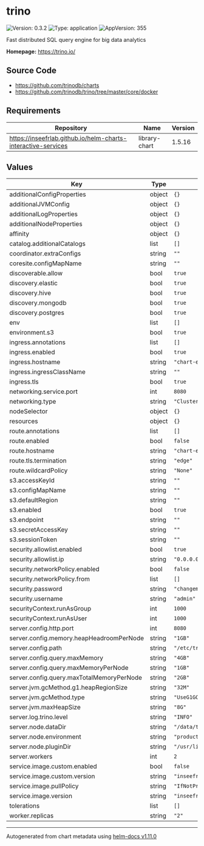 # trino

![Version: 0.3.2](https://img.shields.io/badge/Version-0.3.2-informational?style=flat-square) ![Type: application](https://img.shields.io/badge/Type-application-informational?style=flat-square) ![AppVersion: 355](https://img.shields.io/badge/AppVersion-355-informational?style=flat-square)

Fast distributed SQL query engine for big data analytics

**Homepage:** <https://trino.io/>

## Source Code

* <https://github.com/trinodb/charts>
* <https://github.com/trinodb/trino/tree/master/core/docker>

## Requirements

| Repository | Name | Version |
|------------|------|---------|
| https://inseefrlab.github.io/helm-charts-interactive-services | library-chart | 1.5.16 |

## Values

| Key | Type | Default | Description |
|-----|------|---------|-------------|
| additionalConfigProperties | object | `{}` |  |
| additionalJVMConfig | object | `{}` |  |
| additionalLogProperties | object | `{}` |  |
| additionalNodeProperties | object | `{}` |  |
| affinity | object | `{}` |  |
| catalog.additionalCatalogs | list | `[]` |  |
| coordinator.extraConfigs | string | `""` |  |
| coresite.configMapName | string | `""` |  |
| discoverable.allow | bool | `true` |  |
| discovery.elastic | bool | `true` |  |
| discovery.hive | bool | `true` |  |
| discovery.mongodb | bool | `true` |  |
| discovery.postgres | bool | `true` |  |
| env | list | `[]` |  |
| environment.s3 | bool | `true` |  |
| ingress.annotations | list | `[]` |  |
| ingress.enabled | bool | `true` |  |
| ingress.hostname | string | `"chart-example.local"` |  |
| ingress.ingressClassName | string | `""` |  |
| ingress.tls | bool | `true` |  |
| networking.service.port | int | `8080` |  |
| networking.type | string | `"ClusterIP"` |  |
| nodeSelector | object | `{}` |  |
| resources | object | `{}` |  |
| route.annotations | list | `[]` |  |
| route.enabled | bool | `false` |  |
| route.hostname | string | `"chart-example.local"` |  |
| route.tls.termination | string | `"edge"` |  |
| route.wildcardPolicy | string | `"None"` |  |
| s3.accessKeyId | string | `""` |  |
| s3.configMapName | string | `""` |  |
| s3.defaultRegion | string | `""` |  |
| s3.enabled | bool | `true` |  |
| s3.endpoint | string | `""` |  |
| s3.secretAccessKey | string | `""` |  |
| s3.sessionToken | string | `""` |  |
| security.allowlist.enabled | bool | `true` |  |
| security.allowlist.ip | string | `"0.0.0.0/0"` |  |
| security.networkPolicy.enabled | bool | `false` |  |
| security.networkPolicy.from | list | `[]` |  |
| security.password | string | `"changeme"` |  |
| security.username | string | `"admin"` |  |
| securityContext.runAsGroup | int | `1000` |  |
| securityContext.runAsUser | int | `1000` |  |
| server.config.http.port | int | `8080` |  |
| server.config.memory.heapHeadroomPerNode | string | `"1GB"` |  |
| server.config.path | string | `"/etc/trino"` |  |
| server.config.query.maxMemory | string | `"4GB"` |  |
| server.config.query.maxMemoryPerNode | string | `"1GB"` |  |
| server.config.query.maxTotalMemoryPerNode | string | `"2GB"` |  |
| server.jvm.gcMethod.g1.heapRegionSize | string | `"32M"` |  |
| server.jvm.gcMethod.type | string | `"UseG1GC"` |  |
| server.jvm.maxHeapSize | string | `"8G"` |  |
| server.log.trino.level | string | `"INFO"` |  |
| server.node.dataDir | string | `"/data/trino"` |  |
| server.node.environment | string | `"production"` |  |
| server.node.pluginDir | string | `"/usr/lib/trino/plugin"` |  |
| server.workers | int | `2` |  |
| service.image.custom.enabled | bool | `false` |  |
| service.image.custom.version | string | `"inseefrlab/trino:374"` |  |
| service.image.pullPolicy | string | `"IfNotPresent"` |  |
| service.image.version | string | `"inseefrlab/trino:374"` |  |
| tolerations | list | `[]` |  |
| worker.replicas | string | `"2"` |  |

----------------------------------------------
Autogenerated from chart metadata using [helm-docs v1.11.0](https://github.com/norwoodj/helm-docs/releases/v1.11.0)
